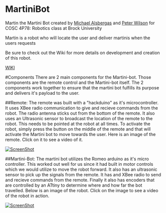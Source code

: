 # MartiniBot
Martin the Martini Bot created by [Michael Alsbergas](https://github.com/Duke-Deathknell) and [Peter Wilson](https://github.com/Peter-Wilson) for COSC 4P78: Robotics class at Brock University

Martin is a robot who will locate the user and deliver martinis when the users requests

Be sure to check out the Wiki for more details on development and creation of this robot.

[WIKI](https://github.com/Peter-Wilson/MartiniBot/wiki)



#Components
There are 2 main components for the Martini-bot. Those components are the remote control and the Martini-bot itself. The 
2 components work together to ensure that the martini bot fulfills its purpose and delivers it's payload to the 
user.

##Remote:
The remote was built with a "hackduino" as it's microcontroller. It uses XBee radio communication to give and 
recieve commands from the robot. The radio antenna sticks out from the bottom of the remote. It also uses an Ultrasonic 
sensor to broadcast the location of the remote to the robot. This needs to be pointed at the robot at all times.
To activate the robot, simply press the button on the middle of the remote and that will activate the Martini bot to move towards
the user. Here is an image of the remote. Click on it to see a video of it.

[![ScreenShot](https://github.com/Peter-Wilson/MartiniBot/blob/develop/Pictures/remote_image.jpg)](https://youtu.be/oRUg_URGGXE)
	
	
##Martini-Bot:
The martini bot utilizes the Romeo arduino as it's micro controller. This worked out well for us since it had built in 
motor controls which we would utilize to move the robot forward. It also has an ultrasonic sensor to pick up the signals from the 
remote. It has and XBee radio to send and recieve commands from the remote. Finally it also has encoders that are controlled by an
ATtiny to determine where and how far the bot travelled. Below is an image of the robot. Click on the image to see a video of the 
robot in action.

[![ScreenShot](https://github.com/Peter-Wilson/MartiniBot/blob/develop/Pictures/martini_bot_picture.jpg)](https://youtu.be/ljS_DBb8GJ8)
